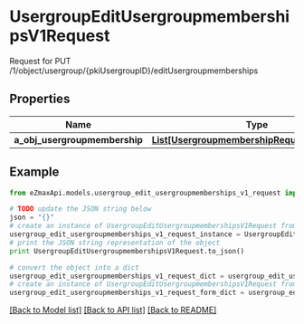 # UsergroupEditUsergroupmembershipsV1Request

Request for PUT /1/object/usergroup/{pkiUsergroupID}/editUsergroupmemberships

## Properties
Name | Type | Description | Notes
------------ | ------------- | ------------- | -------------
**a_obj_usergroupmembership** | [**List[UsergroupmembershipRequestCompound]**](UsergroupmembershipRequestCompound.md) |  | 

## Example

```python
from eZmaxApi.models.usergroup_edit_usergroupmemberships_v1_request import UsergroupEditUsergroupmembershipsV1Request

# TODO update the JSON string below
json = "{}"
# create an instance of UsergroupEditUsergroupmembershipsV1Request from a JSON string
usergroup_edit_usergroupmemberships_v1_request_instance = UsergroupEditUsergroupmembershipsV1Request.from_json(json)
# print the JSON string representation of the object
print UsergroupEditUsergroupmembershipsV1Request.to_json()

# convert the object into a dict
usergroup_edit_usergroupmemberships_v1_request_dict = usergroup_edit_usergroupmemberships_v1_request_instance.to_dict()
# create an instance of UsergroupEditUsergroupmembershipsV1Request from a dict
usergroup_edit_usergroupmemberships_v1_request_form_dict = usergroup_edit_usergroupmemberships_v1_request.from_dict(usergroup_edit_usergroupmemberships_v1_request_dict)
```
[[Back to Model list]](../README.md#documentation-for-models) [[Back to API list]](../README.md#documentation-for-api-endpoints) [[Back to README]](../README.md)


